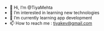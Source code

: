 - 👋 Hi, I’m @TiyaMehta
- 👀 I’m interested in learning new technologies
- 🌱 I’m currently learning app development
- 📫 How to reach me : tiyakev@gmail.com

<!---
TiyaMehta/TiyaMehta is a ✨ special ✨ repository because its `README.md` (this file) appears on your GitHub profile.
You can click the Preview link to take a look at your changes.
--->
